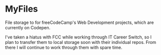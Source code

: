# MyFiles
File storage to for freeCodeCamp's Web Development projects, which are currently on Codepen.

I've taken a hiatus with FCC while working through IT Career Switch, 
so I plan to transfer them to local storage soon with their individual repos.
From there I will continue to work through them with spare time.
